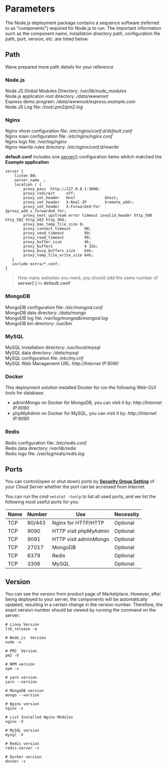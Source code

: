 # Parameters

The Node.js deployment package contains a sequence software (referred to as "components") required for Node.js to run. The important information such as the component name, installation directory path, configuration file path, port, version, etc. are listed below.

## Path

Wave prepared more path details for your reference

### Node.js

Node.JS Global Modules Directory: */usr/lib/node_modules*  
Node.js applicaton root directory: */data/wwwroot*  
Express demo program: */data/wwwroot/express.example.com*  
Node.JS Log file: */root/.pm2/pm2.log*  

### Nginx

Nginx vhost configuration file: */etc/nginx/conf.d/default.conf*    
Nginx main configuration file: */etc/nginx/nginx.conf*   
Nginx logs file: */var/log/nginx*  
Nginx rewrite rules directory: */etc/nginx/conf.d/rewrite*    

**default.conf** includes one [server{}](https://support.websoft9.com/docs/linux/webs-nginx.html#vhost) configuration items whitch matched the **Example application**
```
server {
    listen 80;
    server_name _;
    location / {
        proxy_pass  http://127.0.0.1:3000;
        proxy_redirect     off;
        proxy_set_header   Host             $host;
        proxy_set_header   X-Real-IP        $remote_addr;
        proxy_set_header   X-Forwarded-For  $proxy_add_x_forwarded_for;
        proxy_next_upstream error timeout invalid_header http_500 http_502 http_503 http_504;
        proxy_max_temp_file_size 0;
        proxy_connect_timeout      90;
        proxy_send_timeout         90;
        proxy_read_timeout         90;
        proxy_buffer_size          4k;
        proxy_buffers              4 32k;
        proxy_busy_buffers_size    64k;
        proxy_temp_file_write_size 64k;
   }
   include extra/*.conf;
}
```

> How many websites you need, you should add the same number of **server{ }** to **default.conf**

### MongoDB

MongoDB configuration file:  */etc/mongod.conf*  
MongoDB data directory: */data/mongo*  
MongoDB log file: */var/log/mongodb/mongod.log*  
MongoDB bin directory: */usr/bin*

### MySQL

MySQL installation directory: */usr/local/mysql*  
MySQL data directory: */data/mysql*  
MySQL configuration file: */etc/my.cnf*    
MySQL Web Management URL: *http://Internet IP:9090*

### Docker

This deployment solution installed Docker for run the following Web-GUI tools for database: 

* adminMongo on Docker for MongoDB, you can visit it by: *http://Internet IP:9090*
* phpMyAdmin on Docker for MySQL, you can visit it by: *http://Internet IP:9090*

### Redis

Redis configuration file: */etc/redis.conf*  
Redis data directory: */var/lib/redis*  
Redis logs file: */var/log/redis/redis.log*

## Ports

You can control(open or shut down) ports by **[Security Group Setting](https://support.websoft9.com/docs/faq/zh/tech-instance.html)** of your Cloud Server whether the port can be accessed from Internet.

You can run the cmd `netstat -tunlp` to list all used ports, and we list the following most useful ports for you:

| Name | Number | Use |  Necessity |
| --- | --- | --- | --- |
| TCP | 80/443 | Nginx for HTTP/HTTP  | Optional |
| TCP | 9090 | HTTP visit phpMyAdmin | Optional |
| TCP | 9091 | HTTP visit adminMongo | Optional |
| TCP | 27017 | MongoDB | Optional |
| TCP | 6379 | Redis | Optional |
| TCP | 3306 | MySQL | Optional |


## Version

You can see the version from product page of Marketplace. However, after being deployed to your server, the components will be automatically updated, resulting in a certain change in the version number. Therefore, the exact version number should be viewed by running the command on the server:

```shell
# Linux Version
lsb_release -a

# Node.js  Version
node -v

# PM2  Version
pm2 -V

# NPM version
npm -v

# yarn version
yarn --version

# MongoDB version
mongo --version

# Nginx version
nginx -v

# List Installed Nginx Modules
nginx -V

# MySQL version
mysql -V

# Redis version
redis-server -v

# Docker version
docker -v
```
